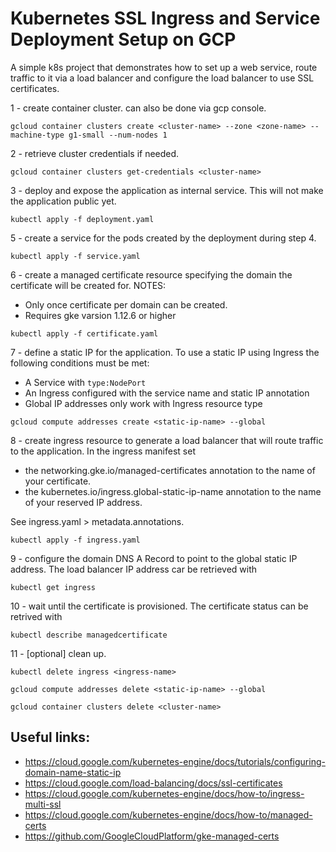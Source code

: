 # Kubernetes SSL Ingress and Service Deployment Setup on GCP

A simple k8s project that demonstrates how to set up a web service, route traffic to it via a load balancer and configure the load balancer to use SSL certificates.

1 - create container cluster. can also be done via gcp console.

```
gcloud container clusters create <cluster-name> --zone <zone-name> --machine-type g1-small --num-nodes 1
```

2 - retrieve cluster credentials if needed.

```
gcloud container clusters get-credentials <cluster-name>
```

3 - deploy and expose the application as internal service. This will not make the application public yet.

```
kubectl apply -f deployment.yaml
```

5 - create a service for the pods created by the deployment during step 4.

```
kubectl apply -f service.yaml
```

6 - create a managed certificate resource specifying the domain the certificate will be created for.
NOTES:

- Only once certificate per domain can be created.
- Requires gke varsion 1.12.6 or higher

```
kubectl apply -f certificate.yaml
```

7 - define a static IP for the application. To use a static IP using Ingress the following conditions must be met:

- A Service with `type:NodePort`
- An Ingress configured with the service name and static IP annotation
- Global IP addresses only work with Ingress resource type

```
gcloud compute addresses create <static-ip-name> --global
```

8 - create ingress resource to generate a load balancer that will route traffic to the application. In the ingress manifest set

- the networking.gke.io/managed-certificates annotation to the name of your certificate.
- the kubernetes.io/ingress.global-static-ip-name annotation to the name of your reserved IP address.

See ingress.yaml > metadata.annotations.

```
kubectl apply -f ingress.yaml
```

9 - configure the domain DNS A Record to point to the global static IP address.
The load balancer IP address car be retrieved with

```
kubectl get ingress
```

10 - wait until the certificate is provisioned. The certificate status can be retrived with

```
kubectl describe managedcertificate
```

11 - [optional] clean up.

```
kubectl delete ingress <ingress-name>

gcloud compute addresses delete <static-ip-name> --global

gcloud container clusters delete <cluster-name>
```

## Useful links:

- https://cloud.google.com/kubernetes-engine/docs/tutorials/configuring-domain-name-static-ip
- https://cloud.google.com/load-balancing/docs/ssl-certificates
- https://cloud.google.com/kubernetes-engine/docs/how-to/ingress-multi-ssl
- https://cloud.google.com/kubernetes-engine/docs/how-to/managed-certs
- https://github.com/GoogleCloudPlatform/gke-managed-certs
